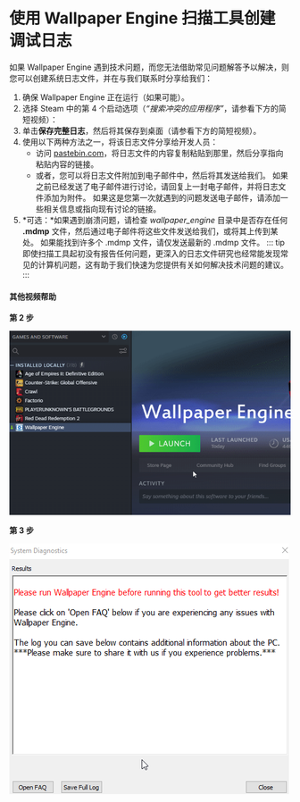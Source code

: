 # 使用 Wallpaper Engine 扫描工具创建调试日志

如果 Wallpaper Engine 遇到技术问题，而您无法借助常见问题解答予以解决，则您可以创建系统日志文件，并在与我们联系时分享给我们：

1. 确保 Wallpaper Engine 正在运行（如果可能）。
2. 选择 Steam 中的第 4 个启动选项（*“搜索冲突的应用程序”*，请参看下方的简短视频）：
3. 单击**保存完整日志**，然后将其保存到桌面（请参看下方的简短视频）。
4. 使用以下两种方法之一，将该日志文件分享给开发人员：
    * 访问 [pastebin.com](https://pastebin.com/)，将日志文件的内容复制粘贴到那里，然后分享指向粘贴内容的链接。
    * 或者，您可以将日志文件附加到电子邮件中，然后将其发送给我们。 如果之前已经发送了电子邮件进行讨论，请回复上一封电子邮件，并将日志文件添加为附件。 如果这是您第一次就遇到的问题发送电子邮件，请添加一些相关信息或指向现有讨论的链接。
5. *可选：*如果遇到崩溃问题，请检查 *wallpaper_engine* 目录中是否存在任何 **.mdmp** 文件，然后通过电子邮件将这些文件发送给我们，或将其上传到某处。 如果能找到许多个 .mdmp 文件，请仅发送最新的 .mdmp 文件。 ::: tip 即使扫描工具起初没有报告任何问题，更深入的日志文件研究也经常能发现常见的计算机问题，这有助于我们快速为您提供有关如何解决技术问题的建议。
:::

#### 其他视频帮助

**第 2 步**

![扫描工具启动选项](./scantoollaunch.gif)

**第 3 步**

![扫描工具保存日志](./scantoolsave.gif)